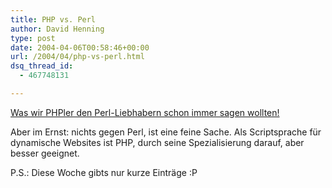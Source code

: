 ```yaml
---
title: PHP vs. Perl
author: David Henning
type: post
date: 2004-04-06T00:58:46+00:00
url: /2004/04/php-vs-perl.html
dsq_thread_id:
  - 467748131

---
```

[Was wir PHPler den Perl-Liebhabern schon immer sagen wollten!][1]

Aber im Ernst: nichts gegen Perl, ist eine feine Sache. Als Scriptsprache für dynamische Websites ist PHP, durch seine Spezialisierung darauf, aber besser geeignet.

P.S.: Diese Woche gibts nur kurze Einträge :P

 [1]: https://www.madcatswelt.org/wp-content/uploads/fuck_mod_perl.jpg